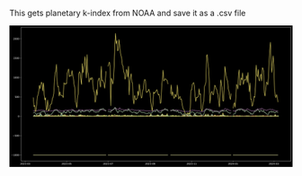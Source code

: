 This gets planetary k-index from NOAA and save it as a .csv file

![ki](https://github.com/NQevxvEtg/k-indices/blob/main/k-indices.png)

